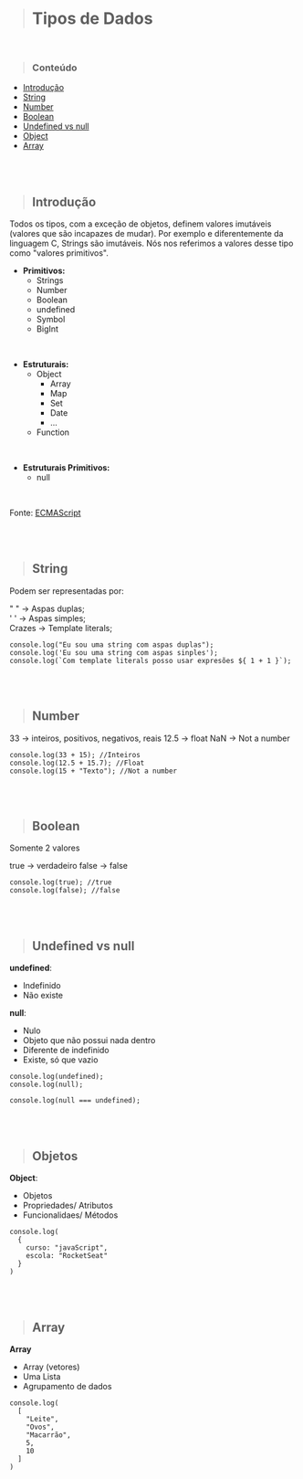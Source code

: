 > # **Tipos de Dados**

<br>

> ### **Conteúdo**

<!--ts-->

- [Introdução](#Introdução)
- [String](#String)
- [Number](#Number)
- [Boolean](#Boolean)
- [Undefined vs null](#UndefinedNull)
- [Object](#Object)
- [Array](#Array)

<br><br>

> ## **Introdução**

Todos os tipos, com a exceção de objetos, definem valores imutáveis (valores que são incapazes de mudar). Por exemplo e diferentemente da linguagem C, Strings são imutáveis. Nós nos referimos a valores desse tipo como "valores primitivos".

- **Primitivos:**
  - Strings
  - Number
  - Boolean
  - undefined
  - Symbol
  - BigInt

<br>

- **Estruturais:**
  - Object
    - Array
    - Map
    - Set
    - Date
    - ...
  - Function

<br>

- **Estruturais Primitivos:**
  - null

<br>

Fonte: [ECMAScript]()

<br><br>

> ## **String**

Podem ser representadas por:

" " -> Aspas duplas; <br>
' ' -> Aspas simples; <br>
Crazes -> Template literals; <br>

```
console.log("Eu sou uma string com aspas duplas");
console.log('Eu sou uma string com aspas sinples');
console.log(`Com template literals posso usar expresões ${ 1 + 1 }`);
```

<br><br>

> ## **Number**

33 -> inteiros, positivos, negativos, reais
12.5 -> float
NaN -> Not a number

```
console.log(33 + 15); //Inteiros
console.log(12.5 + 15.7); //Float
console.log(15 + "Texto"); //Not a number
```

<br><br>

> ## **Boolean**

Somente 2 valores

true -> verdadeiro
false -> false

```
console.log(true); //true
console.log(false); //false

```

<br><br>

> ## **Undefined vs null**

**undefined**:

<ul>
  <li> Indefinido </li>
  <li> Não existe</li>
</ul>

**null**:

<ul>
  <li> Nulo</li>
  <li> Objeto que não possui nada dentro</li>
  <li> Diferente de indefinido</li>
  <li> Existe, só que vazio</li>
</ul>

```
console.log(undefined);
console.log(null);

console.log(null === undefined);
```

<br><br>

> ## **Objetos**

**Object**:

<ul>
  <li> Objetos</li>
  <li> Propriedades/ Atributos</li>
  <li> Funcionalidaes/ Métodos</li>
</ul>

```
console.log(
  {
    curso: "javaScript",
    escola: "RocketSeat"
  }
)
```

<br><br>

> ## **Array**

**Array**

<ul>
  <li> Array (vetores)</li>
  <li> Uma Lista</li>
  <li> Agrupamento de dados</li>
</ul>

```
console.log(
  [
    "Leite",
    "Ovos",
    "Macarrão",
    5,
    10
  ]
)
```

